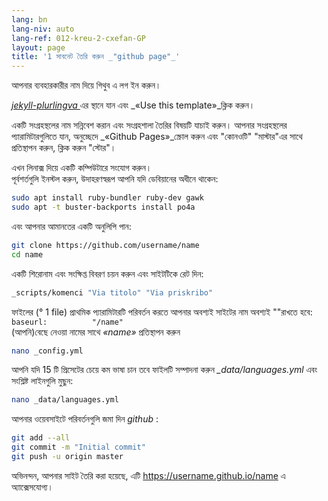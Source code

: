 ```yaml
---
lang: bn
lang-niv: auto
lang-ref: 012-kreu-2-cxefan-GP
layout: page
title: '1 সাবনেট তৈরি করুন _"github page"_'
---
```


আপনার ব্যবহারকারীর নাম দিয়ে গিথুব এ লগ ইন করুন।  

 [ _jekyll-plurlingva_ ](https://github.com/jmichault/jekyll-plurlingva)এর স্থানে যান এবং _«Use this template»_ক্লিক করুন।

একটি সংগ্রহস্থলের নাম সন্নিবেশ করান এবং সংগ্রহশালা তৈরির বিষয়টি যাচাই করুন।
আপনার সংগ্রহস্থলের প্যারামিটারগুলিতে যান, অনুচ্ছেদে _«Github Pages»_স্ক্রোল করুন এবং "কোনওটি" "মাস্টার"এর সাথে প্রতিস্থাপন করুন, ক্লিক করুন "স্টোর"।

এখন লিনাক্স দিয়ে একটি কম্পিউটারে সংযোগ করুন।  
পূর্বশর্তগুলি ইনস্টল করুন, উদাহরণস্বরূপ আপনি যদি ডেবিয়ানের অধীনে থাকেন:
```bash
sudo apt install ruby-bundler ruby-dev gawk
sudo apt -t buster-backports install po4a
```

এবং আপনার আমানতের একটি অনুলিপি পান:
```bash
git clone https://github.com/username/name
cd name
```

একটি শিরোনাম এবং সংক্ষিপ্ত বিবরণ চয়ন করুন এবং সাইটটিকে রেট দিন:
```bash
_scripts/komenci "Via titolo" "Via priskribo"
```

ফাইলের (° 1 file) প্রাথমিক প্যারামিটারটি পরিবর্তন করতে আপনার অবশ্যই সাইটের নাম অবশ্যই ""রাখতে হবে:  
    `baseurl:          "/name"`  
    (আপনি)বেছে নেওয়া নামের সাথে _«name»_ প্রতিস্থাপন করুন
```bash
nano _config.yml
```

আপনি যদি 15 টি প্রিসেটের চেয়ে কম ভাষা চান তবে ফাইলটি সম্পাদনা করুন _\_data/languages.yml_ এবং সংশ্লিষ্ট লাইনগুলি মুছুন:
```bash
nano _data/languages.yml
```

আপনার ওয়েবসাইটে পরিবর্তনগুলি জমা দিন _github_ :
```bash
git add --all
git commit -m "Initial commit"
git push -u origin master
```

অভিনন্দন, আপনার সাইট তৈরি করা হয়েছে, এটি https://username.github.io/name এ অ্যাক্সেসযোগ্য।

